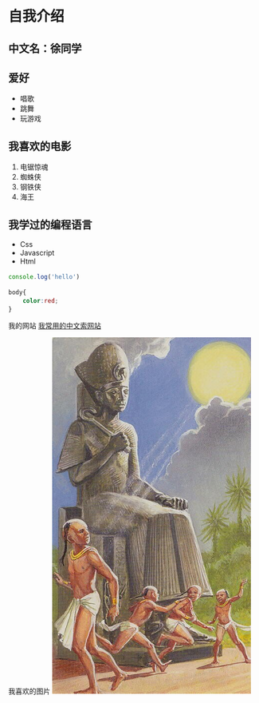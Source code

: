 # 自我介绍

## 中文名：徐同学

## 爱好
* 唱歌
* 跳舞
* 玩游戏

## 我喜欢的电影
1. 电锯惊魂
2. 蜘蛛侠
3. 钢铁侠
4. 海王

## 我学过的编程语言
* Css
* Javascript
* Html

```JavaScript
console.log('hello')
```
```css
body{
    color:red;
}
```

我的网站 [我常用的中文索网站](http://www.baidu.com)

我喜欢的图片 ![太阳](sun.jpg)
 
